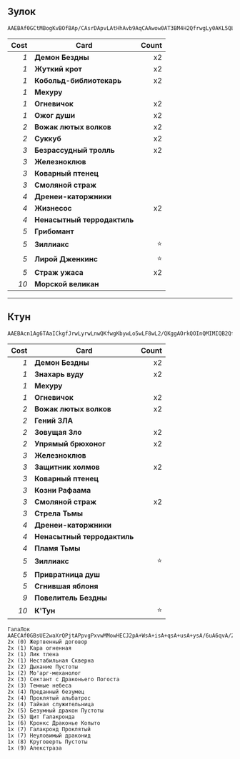 ## Зулок

```
AAEBAf0GCtMBogKvBOfBAp/CAsrDApvLAtHhAvb9AqCAAwow0AT3BM4H2QfrwgLy0AKL5QLv8QKvjQMA
```

| Cost | Card | Count |
| -------: | ---- | ----: |
| _1_ | **Демон Бездны** | x2 |
| _1_ | **Жуткий крот** | x2 |
| _1_ | **Кобольд-библиотекарь** | x2 |
| _1_ | **Мехуру** | |
| _1_ | **Огневичок** | x2 |
| _1_ | **Ожог души** | x2 |
| _2_ | **Вожак лютых волков** | x2 |
| _2_ | **Суккуб** | x2 |
| _3_ | **Безрассудный тролль** | x2 |
| _3_ | **Железноклюв** | |
| _3_ | **Коварный птенец** | |
| _3_ | **Смоляной страж** | |
| _4_ | **Дренеи-каторжники** | |
| _4_ | **Жизнесос** | x2 |
| _4_ | **Ненасытный терродактиль** | |
| _5_ | **Грибомант** | |
| _5_ | **Зиллиакс** | ⭐ |
| _5_ | **Лирой Дженкинс** | ⭐ |
| _5_ | **Страж ужаса** | x2 |
| _10_ | **Морской великан** | |

---

## Ктун

```
AAEBAcn1Ag6TAaICkgfJrwLyrwLnwQKfwgKbywLo5wLF8wL2/QKggAOrkQOInQMIMIQB2QfLrwKbwgLmwgLrwgLKwwIA
```

| Cost | Card | Count |
| -------: | ---- | ----: |
| _1_ | **Демон Бездны** | x2 |
| _1_ | **Знахарь вуду** | x2 |
| _1_ | **Мехуру** | |
| _1_ | **Огневичок** | x2 |
| _2_ | **Вожак лютых волков** | x2 |
| _2_ | **Гений ЗЛА** | |
| _2_ | **Зовущая Зло** | x2 |
| _2_ | **Упрямый брюхоног** | x2 |
| _3_ | **Железноклюв** | |
| _3_ | **Защитник холмов** | x2 |
| _3_ | **Коварный птенец** | |
| _3_ | **Козни Рафаама** | |
| _3_ | **Смоляной страж** | x2 |
| _3_ | **Стрела Тьмы** | |
| _4_ | **Дренеи-каторжники** | |
| _4_ | **Ненасытный терродактиль** | |
| _4_ | **Пламя Тьмы** | |
| _5_ | **Зиллиакс** | ⭐ |
| _5_ | **Привратница душ** | |
| _5_ | **Сгнившая яблоня** | |
| _9_ | **Повелитель Бездны** | |
| _10_ | **К'Тун** | ⭐ |

```
ГалаЛок
AAECAf0GBsUE2waXrQPjtAPpvgPxvwMMowHECJ2pA+WsA+isA+qsA+usA+ysA/6uA6qvA/2wA72+AwA=
2x (0) Жертвенный договор
2x (1) Кара огненная
2x (1) Лик тлена
2x (1) Нестабильная Скверна
2x (2) Дыхание Пустоты
1x (2) Мо'арг-механолог
2x (3) Сектант с Драконьего Погоста
2x (3) Темные небеса
2x (4) Преданный безумец
2x (4) Проклятый альбатрос
2x (4) Тайная служительница
2x (5) Безумный дракон Пустоты
2x (5) Щит Галакронда
1x (6) Кронкс Драконье Копыто
1x (7) Галакронд Проклятый
1x (7) Неуловимый драконид
1x (8) Круговерть Пустоты
1x (9) Алекстраза
```
